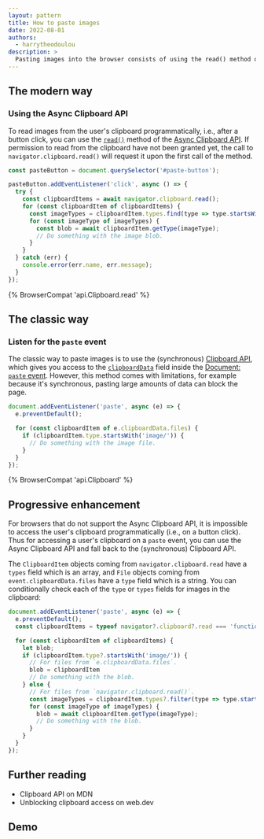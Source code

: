 ```yaml
---
layout: pattern
title: How to paste images
date: 2022-08-01
authors:
  - harrytheodoulou
description: >
  Pasting images into the browser consists of using the read() method of the Async Clipboard API.
---
```


## The modern way

### Using the Async Clipboard API

To read images from the user's clipboard programmatically, i.e., after a button click, you can use the [`read()`](https://developer.mozilla.org/docs/Web/API/Clipboard/read) method of the [Async Clipboard API](https://developer.mozilla.org/docs/Web/API/Clipboard_API). If permission to read from the clipboard have not been granted yet, the call to `navigator.clipboard.read()` will request it upon the first call of the method.

```js
const pasteButton = document.querySelector('#paste-button');

pasteButton.addEventListener('click', async () => {
  try {
    const clipboardItems = await navigator.clipboard.read();
    for (const clipboardItem of clipboardItems) {
      const imageTypes = clipboardItem.types.find(type => type.startsWith('image/'))
      for (const imageType of imageTypes) {
        const blob = await clipboardItem.getType(imageType);
        // Do something with the image blob.
      }
    }
  } catch (err) {
    console.error(err.name, err.message);
  }
});
```

{% BrowserCompat 'api.Clipboard.read' %}

## The classic way

### Listen for the `paste` event

The classic way to paste images is to use the (synchronous) [Clipboard API](https://developer.mozilla.org/docs/Web/API/Clipboard_API), which gives you access to the [`clipboardData`](https://developer.mozilla.org/docs/Web/API/ClipboardEvent/clipboardData) field inside the [Document: `paste` event](https://developer.mozilla.org/docs/Web/API/Document/paste_event). However, this method comes with limitations, for example because it's synchronous, pasting large amounts of data can block the page.

```js
document.addEventListener('paste', async (e) => {
  e.preventDefault();

  for (const clipboardItem of e.clipboardData.files) {
    if (clipboardItem.type.startsWith('image/')) {
      // Do something with the image file.
    }
  }
});
```

{% BrowserCompat 'api.Clipboard' %}

## Progressive enhancement

For browsers that do not support the Async Clipboard API, it is impossible to access the user's clipboard programmatically (i.e., on a button click). Thus for accessing a user's clipboard on a `paste` event, you can use the Async Clipboard API and fall back to the (synchronous) Clipboard API.

The `ClipboardItem` objects coming from `navigator.clipboard.read` have a `types` field which is an array, and `File` objects coming from `event.clipboardData.files` have a `type` field which is a string. You can conditionally check each of the `type` or `types` fields for images in the clipboard:

```js
document.addEventListener('paste', async (e) => {
  e.preventDefault();
  const clipboardItems = typeof navigator?.clipboard?.read === 'function' ? await navigator.clipboard.read() : e.clipboardData.files;

  for (const clipboardItem of clipboardItems) {
    let blob;
    if (clipboardItem.type?.startsWith('image/')) {
      // For files from `e.clipboardData.files`.
      blob = clipboardItem
      // Do something with the blob.
    } else {
      // For files from `navigator.clipboard.read()`.
      const imageTypes = clipboardItem.types?.filter(type => type.startsWith('image/'))
      for (const imageType of imageTypes) {
        blob = await clipboardItem.getType(imageType);
        // Do something with the blob.
      }
    }
  }
});
```
## Further reading

- Clipboard API on MDN
- Unblocking clipboard access on web.dev

## Demo
